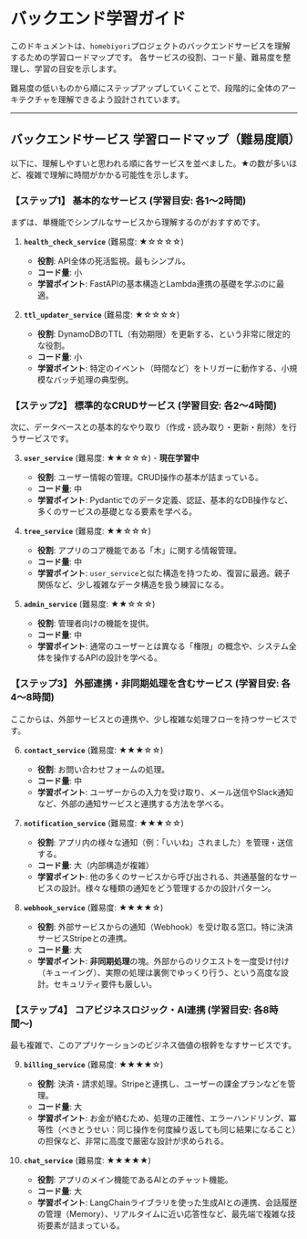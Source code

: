 # バックエンド学習ガイド

このドキュメントは、`homebiyori`プロジェクトのバックエンドサービスを理解するための学習ロードマップです。
各サービスの役割、コード量、難易度を整理し、学習の目安を示します。

難易度の低いものから順にステップアップしていくことで、段階的に全体のアーキテクチャを理解できるよう設計されています。

---

## バックエンドサービス 学習ロードマップ（難易度順）

以下に、理解しやすいと思われる順に各サービスを並べました。★の数が多いほど、複雑で理解に時間がかかる可能性を示します。

### 【ステップ1】 基本的なサービス (学習目安: 各1〜2時間)

まずは、単機能でシンプルなサービスから理解するのがおすすめです。

1.  **`health_check_service`** (難易度: ★☆☆☆☆)
    *   **役割**: API全体の死活監視。最もシンプル。
    *   **コード量**: 小
    *   **学習ポイント**: FastAPIの基本構造とLambda連携の基礎を学ぶのに最適。

2.  **`ttl_updater_service`** (難易度: ★☆☆☆☆)
    *   **役割**: DynamoDBのTTL（有効期限）を更新する、という非常に限定的な役割。
    *   **コード量**: 小
    *   **学習ポイント**: 特定のイベント（時間など）をトリガーに動作する、小規模なバッチ処理の典型例。

### 【ステップ2】 標準的なCRUDサービス (学習目安: 各2〜4時間)

次に、データベースとの基本的なやり取り（作成・読み取り・更新・削除）を行うサービスです。

3.  **`user_service`** (難易度: ★★☆☆☆) - **現在学習中**
    *   **役割**: ユーザー情報の管理。CRUD操作の基本が詰まっている。
    *   **コード量**: 中
    *   **学習ポイント**: Pydanticでのデータ定義、認証、基本的なDB操作など、多くのサービスの基礎となる要素を学べる。

4.  **`tree_service`** (難易度: ★★☆☆☆)
    *   **役割**: アプリのコア機能である「木」に関する情報管理。
    *   **コード量**: 中
    *   **学習ポイント**: `user_service`と似た構造を持つため、復習に最適。親子関係など、少し複雑なデータ構造を扱う練習になる。

5.  **`admin_service`** (難易度: ★★☆☆☆)
    *   **役割**: 管理者向けの機能を提供。
    *   **コード量**: 中
    *   **学習ポイント**: 通常のユーザーとは異なる「権限」の概念や、システム全体を操作するAPIの設計を学べる。

### 【ステップ3】 外部連携・非同期処理を含むサービス (学習目安: 各4〜8時間)

ここからは、外部サービスとの連携や、少し複雑な処理フローを持つサービスです。

6.  **`contact_service`** (難易度: ★★★☆☆)
    *   **役割**: お問い合わせフォームの処理。
    *   **コード量**: 中
    *   **学習ポイント**: ユーザーからの入力を受け取り、メール送信やSlack通知など、外部の通知サービスと連携する方法を学べる。

7.  **`notification_service`** (難易度: ★★★☆☆)
    *   **役割**: アプリ内の様々な通知（例：「いいね」されました）を管理・送信する。
    *   **コード量**: 大（内部構造が複雑）
    *   **学習ポイント**: 他の多くのサービスから呼び出される、共通基盤的なサービスの設計。様々な種類の通知をどう管理するかの設計パターン。

8.  **`webhook_service`** (難易度: ★★★★☆)
    *   **役割**: 外部サービスからの通知（Webhook）を受け取る窓口。特に決済サービスStripeとの連携。
    *   **コード量**: 大
    *   **学習ポイント**: **非同期処理**の塊。外部からのリクエストを一度受け付け（キューイング）、実際の処理は裏側でゆっくり行う、という高度な設計。セキュリティ要件も厳しい。

### 【ステップ4】 コアビジネスロジック・AI連携 (学習目安: 各8時間〜)

最も複雑で、このアプリケーションのビジネス価値の根幹をなすサービスです。

9.  **`billing_service`** (難易度: ★★★★☆)
    *   **役割**: 決済・請求処理。Stripeと連携し、ユーザーの課金プランなどを管理。
    *   **コード量**: 大
    *   **学習ポイント**: お金が絡むため、処理の正確性、エラーハンドリング、冪等性（べきとうせい：同じ操作を何度繰り返しても同じ結果になること）の担保など、非常に高度で厳密な設計が求められる。

10. **`chat_service`** (難易度: ★★★★★)
    *   **役割**: アプリのメイン機能であるAIとのチャット機能。
    *   **コード量**: 大
    *   **学習ポイント**: LangChainライブラリを使った生成AIとの連携、会話履歴の管理（Memory）、リアルタイムに近い応答性など、最先端で複雑な技術要素が詰まっている。
